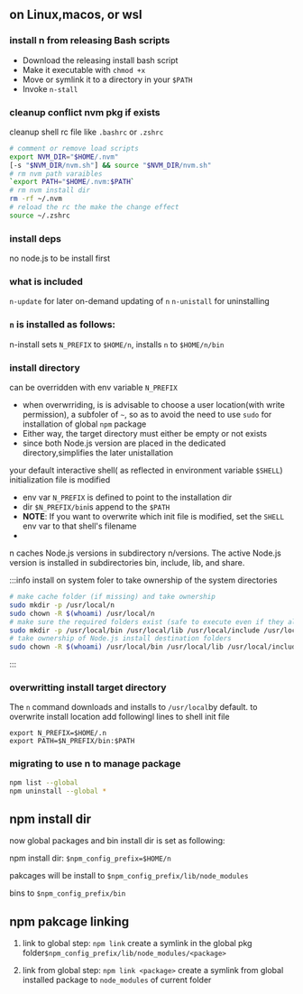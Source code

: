 ## on Linux,macos, or wsl

### install n from releasing Bash scripts

- Download the releasing install bash script
- Make it executable with `chmod +x`
- Move or symlink it to a directory in your `$PATH`
- Invoke `n-stall`


### cleanup conflict nvm pkg if exists

cleanup shell rc file like `.bashrc` or `.zshrc`

```sh 
# comment or remove load scripts
export NVM_DIR="$HOME/.nvm"
[-s "$NVM_DIR/nvm.sh"] && source "$NVM_DIR/nvm.sh"
# rm nvm path varaibles
`export PATH="$HOME/.nvm:$PATH`
# rm nvm install dir
rm -rf ~/.nvm
# reload the rc the make the change effect
source ~/.zshrc
```

### install deps
no node.js to be install first


### what is included

`n-update` for later on-demand updating of `n`
`n-unistall` for uninstalling


### `n` is installed as follows:

n-install sets `N_PREFIX` to `$HOME/n`, installs `n` to `$HOME/n/bin`

### install directory

can be overridden with env variable `N_PREFIX`

- when overwrriding, is is advisable to choose a user location(with write permission), a subfoler of `~`, so as to avoid the need to use `sudo` for installation of global `npm` package
- Either way, the target directory must either be empty or not exists
- since both Node.js version are placed in the dedicated directory,simplifies the later unistallation


your default interactive shell( as reflected in environment variable `$SHELL`) initialization file is modified

- env var `N_PREFIX` is defined to point to the installation dir
- dir `$N_PREFIX/bin`is append to the `$PATH`
- **NOTE**: If you want to overwrite which init file is modified, set the `SHELL` env var to that shell's filename
- 

n caches Node.js versions in subdirectory n/versions. The active Node.js version is installed in subdirectories bin, include, lib, and share.

:::info install on system foler
to take ownership of the system directories

```sh
# make cache folder (if missing) and take ownership
sudo mkdir -p /usr/local/n
sudo chown -R $(whoami) /usr/local/n
# make sure the required folders exist (safe to execute even if they already exist)
sudo mkdir -p /usr/local/bin /usr/local/lib /usr/local/include /usr/local/share
# take ownership of Node.js install destination folders
sudo chown -R $(whoami) /usr/local/bin /usr/local/lib /usr/local/include /usr/local/share
```
:::


### overwritting install target directory
The `n` command downloads and installs to `/usr/local`by default. to overwrite install location
add followingl lines to shell init file
```.zhsrc
export N_PREFIX=$HOME/.n
export PATH=$N_PREFIX/bin:$PATH
```


### migrating to use n to manage package


```sh
npm list --global
npm uninstall --global *
```



## npm install dir

now global packages and bin install dir is set as following:

npm install dir: `$npm_config_prefix=$HOME/n`

pakcages will be install to `$npm_config_prefix/lib/node_modules`

bins to `$npm_config_prefix/bin`


## npm pakcage linking


1. link to global step:
  `npm link` create a symlink in the global pkg folder`$npm_config_prefix/lib/node_modules/<package>`

2. link from global step:
  `npm link <package>` create a symlink from global installed package to `node_modules` of current folder
